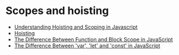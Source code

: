 # Scopes and hoisting

* [Understanding Hoisting and Scoping in Javascript](https://medium.com/backticks-tildes/understanding-hoisting-and-scoping-in-javascript-39ea7b41e31)
* [Hoisting](https://www.sitepoint.com/back-to-basics-javascript-hoisting/)
* [The Difference Between Function and Block Scope in JavaScript](https://medium.com/@josephcardillo/the-difference-between-function-and-block-scope-in-javascript-4296b2322abe)
* [The Difference Between 'var', 'let' and 'const' in JavaScript](https://medium.com/@josephcardillo/the-difference-between-var-let-and-const-in-javascript-part-2-60fa568d0a0)